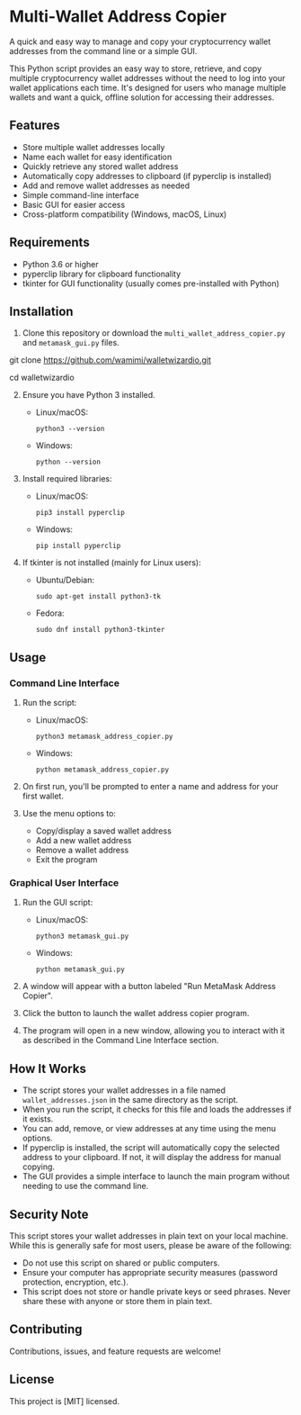 # Multi-Wallet Address Copier

A quick and easy way to manage and copy your cryptocurrency wallet addresses from the command line or a simple GUI.

This Python script provides an easy way to store, retrieve, and copy multiple cryptocurrency wallet addresses without the need to log into your wallet applications each time. It's designed for users who manage multiple wallets and want a quick, offline solution for accessing their addresses.

## Features

- Store multiple wallet addresses locally
- Name each wallet for easy identification
- Quickly retrieve any stored wallet address
- Automatically copy addresses to clipboard (if pyperclip is installed)
- Add and remove wallet addresses as needed
- Simple command-line interface
- Basic GUI for easier access
- Cross-platform compatibility (Windows, macOS, Linux)

## Requirements

- Python 3.6 or higher
- pyperclip library for clipboard functionality
- tkinter for GUI functionality (usually comes pre-installed with Python)

## Installation

1. Clone this repository or download the `multi_wallet_address_copier.py` and `metamask_gui.py` files.

git clone <https://github.com/wamimi/walletwizardio.git>

cd walletwizardio

2. Ensure you have Python 3 installed. 

   - Linux/macOS:
     ```
     python3 --version
     ```
   - Windows:
     ```
     python --version
     ```

3. Install required libraries:

   - Linux/macOS:
     ```
     pip3 install pyperclip
     ```
   - Windows:
     ```
     pip install pyperclip
     ```

4. If tkinter is not installed (mainly for Linux users):

   - Ubuntu/Debian:
     ```
     sudo apt-get install python3-tk
     ```
   - Fedora:
     ```
     sudo dnf install python3-tkinter
     ```

## Usage

### Command Line Interface

1. Run the script:

   - Linux/macOS:
     ```
     python3 metamask_address_copier.py
     ```
   - Windows:
     ```
     python metamask_address_copier.py
     ```

2. On first run, you'll be prompted to enter a name and address for your first wallet.

3. Use the menu options to:
   - Copy/display a saved wallet address
   - Add a new wallet address
   - Remove a wallet address
   - Exit the program

### Graphical User Interface

1. Run the GUI script:

   - Linux/macOS:
     ```
     python3 metamask_gui.py
     ```
   - Windows:
     ```
     python metamask_gui.py
     ```

2. A window will appear with a button labeled "Run MetaMask Address Copier".

3. Click the button to launch the wallet address copier program.

4. The program will open in a new window, allowing you to interact with it as described in the Command Line Interface section.

## How It Works

- The script stores your wallet addresses in a file named `wallet_addresses.json` in the same directory as the script.
- When you run the script, it checks for this file and loads the addresses if it exists.
- You can add, remove, or view addresses at any time using the menu options.
- If pyperclip is installed, the script will automatically copy the selected address to your clipboard. If not, it will display the address for manual copying.
- The GUI provides a simple interface to launch the main program without needing to use the command line.

## Security Note

This script stores your wallet addresses in plain text on your local machine. While this is generally safe for most users, please be aware of the following:

- Do not use this script on shared or public computers.
- Ensure your computer has appropriate security measures (password protection, encryption, etc.).
- This script does not store or handle private keys or seed phrases. Never share these with anyone or store them in plain text.

## Contributing

Contributions, issues, and feature requests are welcome!

## License

This project is [MIT] licensed.

